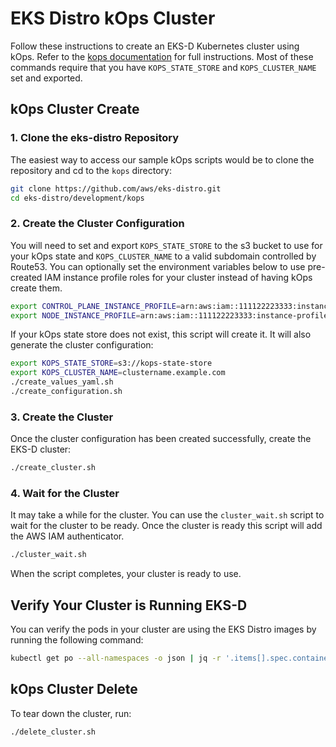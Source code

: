 # EKS Distro kOps Cluster

Follow these instructions to create an EKS-D Kubernetes cluster using
kOps.  Refer to the [kops documentation](https://kops.sigs.k8s.io/getting_started/aws/)
for full instructions.  Most of these commands require that you have
`KOPS_STATE_STORE` and `KOPS_CLUSTER_NAME` set and exported.

## kOps Cluster Create

### 1. Clone the eks-distro Repository
The easiest way to access our sample kOps scripts would be to clone the
repository and cd to the `kops` directory:
```bash
git clone https://github.com/aws/eks-distro.git
cd eks-distro/development/kops 
```

### 2. Create the Cluster Configuration
You will need to set and export `KOPS_STATE_STORE` to the s3 bucket to use for
your kOps state and `KOPS_CLUSTER_NAME` to a valid subdomain controlled by Route53.
You can optionally set the environment variables below to use pre-created IAM
instance profile roles for your cluster instead of having kOps create them.
```bash
export CONTROL_PLANE_INSTANCE_PROFILE=arn:aws:iam::111122223333:instance-profile/kops-control-plane-role
export NODE_INSTANCE_PROFILE=arn:aws:iam::111122223333:instance-profile/kops-node-role
```
If your kOps state store does not exist, this script will create it. It will
also generate the cluster configuration:
```bash
export KOPS_STATE_STORE=s3://kops-state-store
export KOPS_CLUSTER_NAME=clustername.example.com
./create_values_yaml.sh
./create_configuration.sh 
```

### 3. Create the Cluster
Once the cluster configuration has been created successfully, create the
EKS-D cluster:
```bash
./create_cluster.sh 
```

### 4. Wait for the Cluster
It may take a while for the cluster. You can use the `cluster_wait.sh`
script to wait for the cluster to be ready. Once the cluster is ready this
script will add the AWS IAM authenticator.
```bash
./cluster_wait.sh
```
When the script completes, your cluster is ready to use.

## Verify Your Cluster is Running EKS-D

You can verify the pods in your cluster are using the EKS Distro images by running
the following command:
```bash
kubectl get po --all-namespaces -o json | jq -r '.items[].spec.containers[].image' | sort -u
```

## kOps Cluster Delete

To tear down the cluster, run:
```bash
./delete_cluster.sh
```
